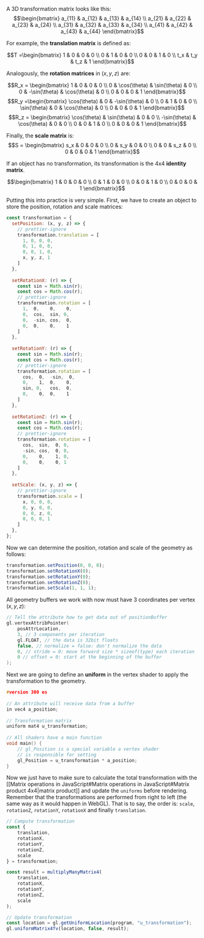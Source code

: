 A 3D transformation matrix looks like this:
$$\begin{bmatrix} a_{11} & a_{12} & a_{13} & a_{14} \\ a_{21} & a_{22} & a_{23} & a_{24} \\ a_{31} & a_{32} & a_{33} & a_{34} \\ a_{41} & a_{42} & a_{43} & a_{44} \end{bmatrix}$$

For example, the **translation matrix** is defined as: 

$$T =\begin{bmatrix} 1 & 0 & 0 & 0 \\  0 &  1 &  0 & 0 \\  0 &   0 &  1 & 0 \\ t_x & t_y & t_z & 1 \end{bmatrix}$$

Analogously, the **rotation matrices** in $(x,y,z)$ are:

$$R_x = \begin{bmatrix} 1 & 0 & 0 & 0 \\  0 &  \cos(\theta) &  \sin(\theta) & 0 \\  0 &  -\sin(\theta) &  \cos(\theta) & 0 \\ 0 & 0 & 0 & 1 \end{bmatrix}$$
$$R_y =\begin{bmatrix} \cos(\theta) & 0 & -\sin(\theta) & 0 \\  0 &  1 &  0 & 0 \\  \sin(\theta) &  0 & \cos(\theta) & 0 \\ 0 & 0 & 0 & 1 \end{bmatrix}$$
$$R_z = \begin{bmatrix} \cos(\theta) & \sin(\theta) & 0 & 0 \\ -\sin(\theta) &  \cos(\theta) &  0 & 0 \\ 0 &  0 & 1 & 0 \\ 0 & 0 & 0 & 1 \end{bmatrix}$$


Finally, the **scale matrix** is:
$$S = \begin{bmatrix} s_x & 0 & 0 & 0 \\  0 &  s_y &  0 & 0 \\  0 & 0 &  s_z & 0 \\ 0 & 0 & 0 & 1 \end{bmatrix}$$

If an object has no transformation, its transformation is the 4x4 **identity matrix**.

$$\begin{bmatrix} 1 & 0 & 0 & 0 \\  0 &  1 &  0 & 0 \\  0 & 0 &  1 & 0 \\  0 & 0 & 0 &  1 \end{bmatrix}$$

Putting this into practice is very simple. First, we have to create an object to store the position, rotation and scale matrices:

```js
const transformation = {
  setPosition: (x, y, z) => {
    // prettier-ignore
    transformation.translation = [
      1, 0, 0, 0,  
      0, 1, 0, 0,
      0, 0, 1, 0,
      x, y, z, 1
    ]
  },
  
  setRotationX: (r) => {
    const sin = Math.sin(r);
    const cos = Math.cos(r);
    // prettier-ignore
    transformation.rotation = [
      1,  0,    0,    0,  
      0,  cos,  sin, 0,
      0,  -sin, cos,  0,
      0,  0,    0,    1
    ]
  },
  
  setRotationY: (r) => {
    const sin = Math.sin(r);
    const cos = Math.cos(r);
    // prettier-ignore
    transformation.rotation = [
      cos,  0,  -sin,  0,  
      0,    1,  0,    0,
      sin, 0,   cos,  0,
      0,    0,  0,    1
    ]
  },
  
  setRotationZ: (r) => {
    const sin = Math.sin(r);
    const cos = Math.cos(r);
    // prettier-ignore
    transformation.rotation = [
      cos,  sin,  0, 0,  
      -sin, cos,  0, 0,
      0,    0,    1, 0,
      0,    0,    0, 1
    ]
  },
  
  setScale: (x, y, z) => {
    // prettier-ignore
    transformation.scale = [
      x, 0, 0, 0,  
      0, y, 0, 0,
      0, 0, z, 0,
      0, 0, 0, 1
    ]
  },
};
```

Now we can determine the position, rotation and scale of the geometry as follows:

```js
transformation.setPosition(0, 0, 0);
transformation.setRotationX(0);
transformation.setRotationY(0);
transformation.setRotationZ(0);
transformation.setScale(1, 1, 1);
```

All geometry buffers we work with now must have 3 coordinates per vertex $(x,y,z)$:

```c
// Tell the attribute how to get data out of positionBuffer
gl.vertexAttribPointer(
	posAttrLocation,
	3, // 3 components per iteration
	gl.FLOAT, // the data is 32bit floats
	false, // normalize = false: don't normalize the data
	0, // stride = 0: move forward size * sizeof(type) each iteration
	0 // offset = 0: start at the beginning of the buffer
);
```

Next we are going to define an **uniform** in the vertex shader to apply the transformation to the geometry. 

```c
#version 300 es
  
// An attribute will receive data from a buffer
in vec4 a_position;
  
// Transformation matrix
uniform mat4 u_transformation;
  
// All shaders have a main function
void main() {
    // gl_Position is a special variable a vertex shader
    // is responsible for setting
    gl_Position = u_transformation * a_position;
}
```

Now we just have to make sure to calculate the total transformation with the [[Matrix operations in JavaScript#Matrix operations in JavaScript#Matrix product 4x4|matrix product]] and update the `uniforms` before rendering. Remember that the transformations are performed from right to left (the same way as it would happen in WebGL). That is to say, the order is: `scale`, `rotationZ`, `rotationY`, `rotationX` and finally `translation`.

```js
// Compute transformation
const { 
	translation, 
	rotationX, 
	rotationY, 
	rotationZ, 
	scale 
} = transformation;

const result = multiplyManyMatrix4(
	translation, 
	rotationX,
	rotationY,
	rotationZ,
	scale
);

// Update transformation
const location = gl.getUniformLocation(program, "u_transformation");
gl.uniformMatrix4fv(location, false, result);
```
